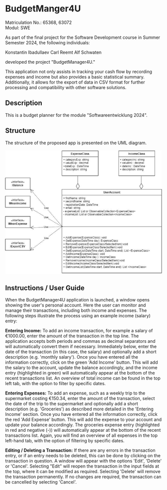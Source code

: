 # BudgetManger4U
Matriculation No.: 65368, 63072 <br>
Modul: SWE

As part of the final project for the Software Development course in Summer Semester 2024, the following individuals:

Konstantin Ibadullaev
Carl Reemt Alf Schwaten

developed the project "BudgetManager4U."

This application not only assists in tracking your cash flow by recording expenses and income but also provides a basic statistical summary. Additionally, it allows for the export of data in CSV format for further processing and compatibility with other software solutions.

## Description
This is a budget planner for the module "Softwareentwicklung 2024". 
<br>

## Structure
The structure of the proposed app is presented on the UML diagram.
<br>
<br>
![My Diagram](uml.drawio.png)
<br>

## Instructions / User Guide
When the BudgetManager4U application is launched, a window opens showing the user's personal account. Here the user can monitor and manage their transactions, including both income and expenses. The following steps illustrate the process using an example income (salary) entry:

**Entering Income:**
To add an income transaction, for example a salary of €1000.00, enter the amount of the transaction in the top line. The application accepts both periods and commas as decimal separators and will automatically convert them if necessary. Immediately below, enter the date of the transaction (in this case, the salary) and optionally add a short description (e.g. 'monthly salary'). Once you have entered all the information correctly, click on the green 'Add Income' button. This will add the salary to the account, update the balance accordingly, and the income entry (highlighted in green) will automatically appear at the bottom of the recent transactions list. 
An overview of total income can be found in the top left tab, with the option to filter by specific dates. 

**Entering Expenses:** 
To add an expense, such as a weekly trip to the supermarket costing €150.34, enter the amount of the transaction, select the date of the trip to the supermarket and optionally add a short description (e.g. 'Groceries') as described more detailed in the 'Entering Income' section. Once you have entered all the information correctly, click the red 'Add Expense' button. This will add the expense to your account and update your balance accordingly. The groceries expense entry (highlighted in red and negative (-)) will automatically appear at the bottom of the recent transactions list. Again, you will find an overview of all expenses in the top left-hand tab, with the option of filtering by specific dates.

**Editing / Deleting a Transaction:**
If there are any errors in the transaction entry, or if an entry needs to be deleted, this can be done by clicking on the transaction in question. A window will appear with the options 'Edit', 'Delete' or 'Cancel'. Selecting "Edit" will reopen the transaction in the input fields at the top, where it can be modified as required. Selecting 'Delete' will remove the transaction permanently. If no changes are required, the transaction can be cancelled by selecting 'Cancel'.
